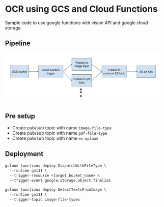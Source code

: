 # OCR using GCS and Cloud Functions

Sample code to use google functions with vision API and google cloud storage

## Pipeline

![OCR flow](ocr-flow.jpg)

## Pre setup

- Create pub/sub topic with name `image-file-type`
- Create pub/sub topic with name `pdf-file-type`
- Create pub/sub topic with name `es-upload`

## Deployment
```
gcloud functions deploy DispatchWithFileType \
  --runtime go111 \
  --trigger-resource <target_bucket_name> \
  --trigger-event google.storage.object.finalize
```

```
gcloud functions deploy DetectTextsFromImage \
  --runtime go111 \
  --trigger-topic image-file-types
```
